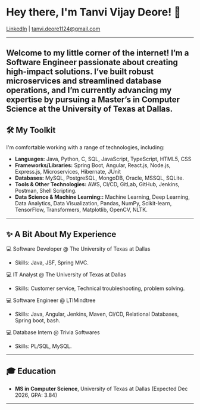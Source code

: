 # Hey there, I'm Tanvi Vijay Deore! 👋

[LinkedIn](https://www.linkedin.com/in/tanvi-deore-b41381180/) | [tanvi.deore1124@gmail.com](mailto:tanvi.deore1124@gmail.com)

---

Welcome to my little corner of the internet!  I’m a Software Engineer passionate about creating high-impact solutions. I’ve built robust microservices and streamlined database operations, and I’m currently advancing my expertise by pursuing a Master’s in Computer Science at the University of Texas at Dallas.
---

## 🛠️ My Toolkit

I'm comfortable working with a range of technologies, including:

* **Languages:** Java, Python, C, SQL, JavaScript, TypeScript, HTML5, CSS
* **Frameworks/Libraries:** Spring Boot, Angular, React.js, Node.js, Express.js, Microservices, Hibernate, JUnit
* **Databases:** MySQL, PostgreSQL, MongoDB, Oracle, MSSQL, SQLite.
* **Tools & Other Technologies:** AWS, CI/CD, GitLab, GitHub, Jenkins, Postman, Shell Scripting.
* **Data Science & Machine Learning::** Machine Learning, Deep Learning, Data Analytics, Data Visualization, Pandas, NumPy, Scikit-learn, TensorFlow, Transformers, Matplotlib, OpenCV, NLTK.
---


## ✨ A Bit About My Experience

💻 Software Developer @ The University of Texas at Dallas
* Skills: Java, JSF, Spring MVC.

💻 IT Analyst @ The University of Texas at Dallas
* Skills: Customer service, Technical troubleshooting, problem solving.

💻 Software Engineer @ LTIMindtree
* Skills: Java, Angular, Jenkins, Maven, CI/CD, Relational Databases, Spring boot, bash.

💻 Database Intern @ Trivia Softwares
* Skills: PL/SQL, MySQL.

---

## 🎓 Education
* **MS in Computer Science**, University of Texas at Dallas (Expected Dec 2026, GPA: 3.84)
---


<!--
**TanviDeore/TanviDeore** is a ✨ _special_ ✨ repository because its `README.md` (this file) appears on your GitHub profile.

Here are some ideas to get you started:

- 🔭 I’m currently working on ...
- 🌱 I’m currently learning ...
- 👯 I’m looking to collaborate on ...
- 🤔 I’m looking for help with ...
- 💬 Ask me about ...
- 📫 How to reach me: ...
- 😄 Pronouns: ...
- ⚡ Fun fact: ...
-->
